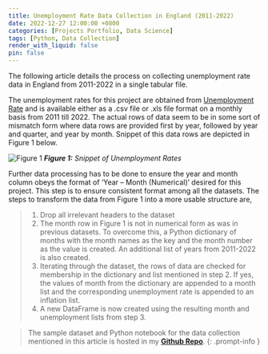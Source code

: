 ```yaml
---
title: Unemployment Rate Data Collection in England (2011-2022)
date: 2022-12-27 12:00:00 +0800
categories: [Projects Portfolio, Data Science]
tags: [Python, Data Collection]
render_with_liquid: false
pin: false
---
```


The following article details the process on collecting unemployment rate data in England from 2011-2022 in a single tabular file.

The unemployment rates for this project are obtained from [Unemployment Rate](https://www.ons.gov.uk/employmentandlabourmarket/peoplenotinwork/unemployment/timeseries/mgsx/lms) and is available either as a .csv file or .xls file format on a monthly basis from 2011 till 2022. The actual rows of data seem to be in some sort of mismatch form where data rows are provided first by year, followed by year and quarter, and year by month. Snippet of this data rows are depicted in Figure 1 below.

![Figure 1](/DS8/Picture1.png)
_**Figure 1:** Snippet of Unemployment Rates_

Further data processing has to be done to ensure the year and month column obeys the format of ‘Year – Month (Numerical)’ desired for this project. This step is to ensure consistent format among all the datasets. The steps to transform the data from Figure 1 into a more usable structure are,
>1.	Drop all irrelevant headers to the dataset
>2.	The month row in Figure 1 is not in numerical form as was in previous datasets. To overcome this, a Python dictionary of months with the month names as the key and the month number as the value is created. An additional list of years from 2011-2022 is also created.
>3.	Iterating through the dataset, the rows of data are checked for membership in the dictionary and list mentioned in step 2. If yes, the values of month from the dictionary are appended to a month list and the corresponding unemployment rate is appended to an inflation list.
>4.	A new DataFrame is now created using the resulting month and unemployment lists from step 3.

> The sample dataset and Python notebook for the data collection mentioned in this article is hosted in my [**Github Repo**](https://github.com/dineshnaidu10/Crime-Incident-and-Crime-Rates-in-England-2011-2022-/tree/main/Unemployment%20Rate).
{: .prompt-info }




